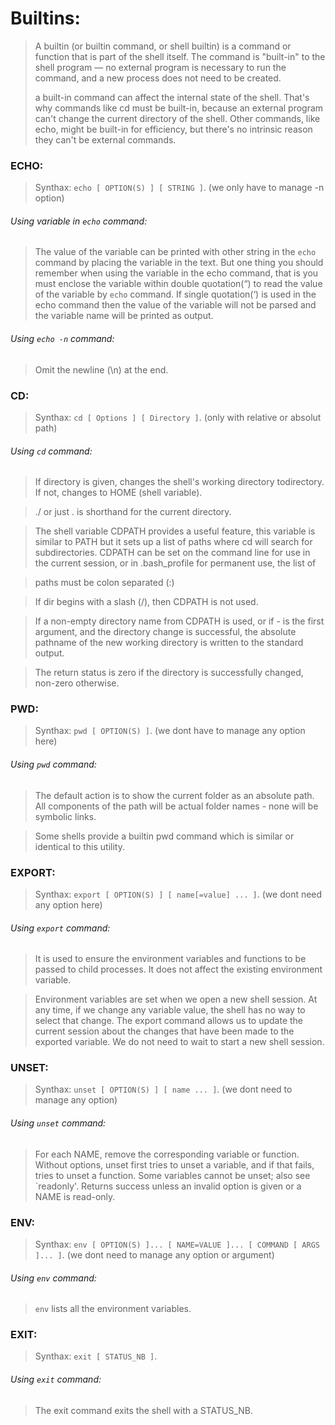 # Builtins:

> A builtin (or builtin command, or shell builtin) is a command or function that is part of the shell itself.
> The command is "built-in" to the shell program — no external program is necessary to run the command,
> and a new process does not need to be created.
>
> a built-in command can affect the internal state of the shell. That's why commands like cd must be built-in,
> because an external program can't change the current directory of the shell. Other commands,
> like echo, might be built-in for efficiency, but there's no intrinsic reason they can't be external commands.


### ECHO:

> Synthax: `echo [ OPTION(S) ] [ STRING ]`. (we only have to manage -n option)

###### Using variable in `echo` command:

> The value of the variable can be printed with other string in the `echo` command by placing the variable in the text. But one thing you should remember when using the variable in the echo command, that is you must enclose the variable within double quotation(“) to read the value of the variable by `echo` command. If single quotation(‘) is used in the echo command then the value of the variable will not be parsed and the variable name will be printed as output.

###### Using `echo -n` command:

> Omit the newline (\n) at the end.


### CD:

> Synthax: `cd [ Options ] [ Directory ]`. (only with relative or absolut path)

###### Using `cd` command:

> If directory is given, changes the shell's working directory todirectory. If not, changes to HOME (shell variable).

> ./ or just . is shorthand for the current directory. 

>   The shell variable CDPATH provides a useful feature, this variable is similar to PATH but it sets up a list of paths where cd will search for subdirectories. CDPATH can be set on the command line for use in the current session, or in .bash_profile for permanent use, the list of 

>  paths must be colon separated (:)

> If dir begins with a slash (/), then CDPATH is not used.

>   If a non-empty directory name from CDPATH is used, or if - is the first argument, and the directory change is successful, the absolute pathname of the new working directory is written to the standard output.

> The return status is zero if the directory is successfully changed, non-zero otherwise.


### PWD:

> Synthax: `pwd [ OPTION(S) ]`. (we dont have to manage any option here)

###### Using `pwd` command:

> The default action is to show the current folder as an absolute path.
> All components of the path will be actual folder names - none will be symbolic links.

> Some shells provide a builtin pwd command which is similar or identical to this utility.


### EXPORT:

> Synthax: `export [ OPTION(S) ] [ name[=value] ... ]`. (we dont need any option here)

###### Using `export` command:

> It is used to ensure the environment variables and functions to be passed to child processes. It does not affect the existing environment variable.

> Environment variables are set when we open a new shell session. At any time, if we change any variable value, the shell has no way to select that change. The export command allows us to update the current session about the changes that have been made to the exported variable. We do not need to wait to start a new shell session.

### UNSET:

> Synthax: `unset [ OPTION(S) ] [ name ... ]`. (we dont need to manage any option)

###### Using `unset` command:

> For each NAME, remove the corresponding variable or function.
> Without options, unset first tries to unset a variable, and if that fails,
    tries to unset a function.
> Some variables cannot be unset; also see `readonly'.
> Returns success unless an invalid option is given or a NAME is read-only.

### ENV:

> Synthax: `env [ OPTION(S) ]... [ NAME=VALUE ]... [ COMMAND [ ARGS ]... ]`. (we dont need to manage any option or argument)

###### Using `env` command:

> `env` lists all the environment variables.


### EXIT:

> Synthax: `exit [ STATUS_NB ]`.

###### Using `exit` command:

> The exit command exits the shell with a STATUS_NB.





